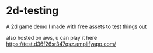 # 2d-testing
A 2d game demo I made with free assets to test things out

also hosted on aws, u can play it here
https://test.d36f26sr347qsz.amplifyapp.com/
